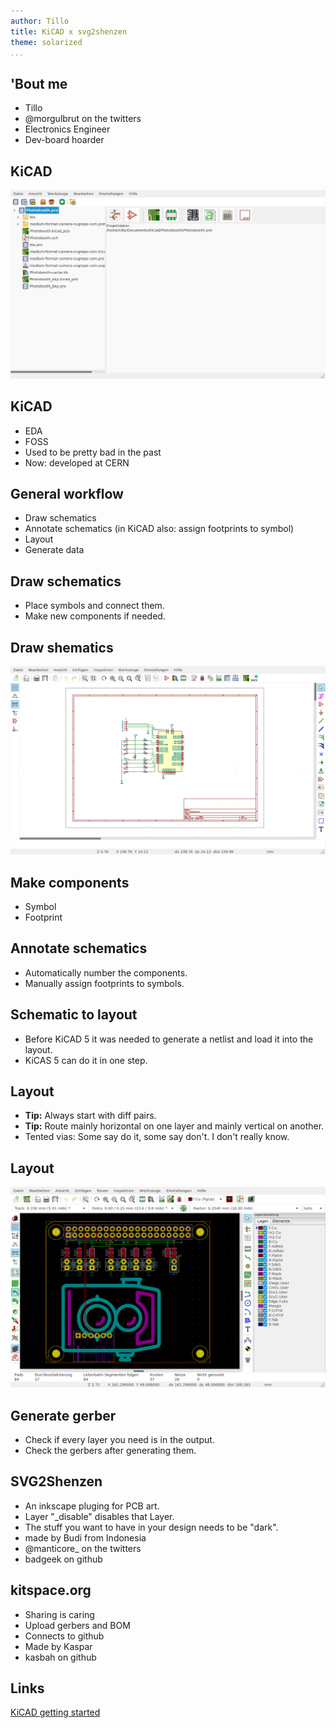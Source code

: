 ```yaml
---
author: Tillo 
title: KiCAD x svg2shenzen
theme: solarized
...
```


## 'Bout me
- Tillo
- @morgulbrut on the twitters
- Electronics Engineer
- Dev-board hoarder

## KiCAD
![KiCAD](images/kicad.png)

## KiCAD
- EDA
- FOSS	
- Used to be pretty bad in the past
- Now: developed at CERN

## General workflow
- Draw schematics 
- Annotate schematics (in KiCAD also: assign footprints to symbol) 
- Layout 
- Generate data 

## Draw schematics
- Place symbols and connect them.
- Make new components if needed.

## Draw shematics
![Schematic editor](images/schema_editor.png)

## Make components
- Symbol 
- Footprint

## Annotate schematics
- Automatically number the components.
- Manually assign footprints to symbols.

## Schematic to layout
- Before KiCAD 5 it was needed to generate a netlist and load it into the layout.
- KiCAS 5 can do it in one step.

## Layout
- **Tip:** Always start with diff pairs.
- **Tip:** Route mainly horizontal on one layer and mainly vertical on another.
- Tented vias: Some say do it, some say don't. I don't really know.

## Layout
![Layout editor](images/layout_editor.png)

## Generate gerber
- Check if every layer you need is in the output.
- Check the gerbers after generating them.

## SVG2Shenzen
* An inkscape pluging for PCB art.
* Layer "_disable" disables that Layer.
* The stuff you want to have in your design needs to be "dark".
* made by Budi from Indonesia 
* @manticore_ on the twitters
* badgeek on github

## kitspace.org
* Sharing is caring
* Upload gerbers and BOM
* Connects to github
* Made by Kaspar
* kasbah on github

## Links
[KiCAD getting started](http://docs.kicad-pcb.org/5.1.2/en/getting_started_in_kicad/getting_started_in_kicad.html)

